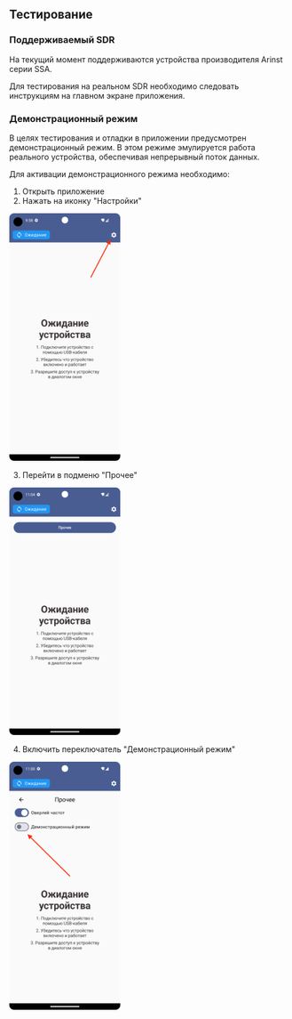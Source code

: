 ## Тестирование

### Поддерживаемый SDR
На текущий момент поддерживаются устройства производителя Arinst серии SSA.

Для тестирования на реальном SDR необходимо следовать инструкциям на главном экране приложения.

### Демонстрационный режим
В целях тестирования и отладки в приложении предусмотрен демонстрационный режим.
В этом режиме эмулируется работа реального устройства, обеспечивая непрерывный поток данных.

Для активации демонстрационного режима необходимо:
1. Открыть приложение
2. Нажать на иконку "Настройки"

<img src="../assets/guide-1.png" alt="drawing" width="200"/>

3. Перейти в подменю "Прочее"

<img src="../assets/guide-2.png" alt="drawing" width="200"/>

4. Включить переключатель "Демонстрационный режим"

<img src="../assets/guide-3.png" alt="drawing" width="200"/>